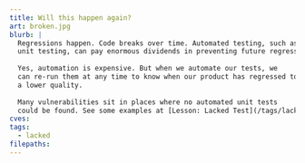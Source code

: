 ```yaml
---
title: Will this happen again?
art: broken.jpg
blurb: |
  Regressions happen. Code breaks over time. Automated testing, such as 
  unit testing, can pay enormous dividends in preventing future regressions down the road.
  
  Yes, automation is expensive. But when we automate our tests, we
  can re-run them at any time to know when our product has regressed to
  a lower quality.
  
  Many vulnerabilities sit in places where no automated unit tests
  could be found. See some examples at [Lesson: Lacked Test](/tags/lacked).
cves:
tags:
  - lacked
filepaths:
---
```



